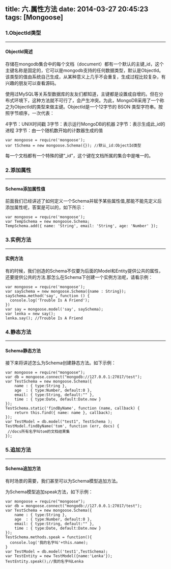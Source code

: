 title: 六.属性方法
date: 2014-03-27 20:45:23
tags: [Mongoose]
---

### 1.ObjectId类型
---
#### ObjectId简述
存储在mongodb集合中的每个文档（document）都有一个默认的主键_id，这个主键名称是固定的，它可以是mongodb支持的任何数据类型，默认是ObjectId。该类型的值由系统自己生成，从某种意义上几乎不会重复，生成过程比较复杂，有兴趣的朋友可以查看源码。

使用过MySQL等关系型数据库的友友们都知道，主键都是设置成自增的。但在分布式环境下，这种方法就不可行了，会产生冲突。为此，MongoDB采用了一个称之为ObjectId的类型来做主键。ObjectId是一个12字节的 BSON 类型字符串。按照字节顺序，一次代表：

4字节：UNIX时间戳
3字节：表示运行MongoDB的机器
2字节：表示生成此_id的进程
3字节：由一个随机数开始的计数器生成的值
```
var mongoose = require('mongoose');
var tSchema = new mongoose.Schema({}); //默认_id:ObjectId类型
```
每一个文档都有一个特殊的键“_id”，这个键在文档所属的集合中是唯一的。

### 2.添加属性
---
#### Schema添加属性值
前面我们已经讲述了如何定义一个Schema并赋予某些属性值,那能不能先定义后添加属性呢，答案是可以的，如下所示：
```
var mongoose = require('mongoose');
var TempSchema = new mongoose.Schema;
TempSchema.add({ name: 'String', email: 'String', age: 'Number' });
```
### 3.实例方法
---
#### 实例方法
有的时候，我们创造的Schema不仅要为后面的Model和Entity提供公共的属性，还要提供公共的方法.那怎么在Schema下创建一个实例方法呢，请看示例：
```
var mongoose = require('mongoose');
var saySchema = new mongoose.Schema({name : String});
saySchema.method('say', function () {
  console.log('Trouble Is A Friend');
})
var say = mongoose.model('say', saySchema);
var lenka = new say();
lenka.say(); //Trouble Is A Friend
```

### 4.静态方法
---
#### Schema静态方法
接下来将讲述怎么为Schema创建静态方法。如下示例：
```
var mongoose = require("mongoose");
var db = mongoose.connect("mongodb://127.0.0.1:27017/test"); 
var TestSchema = new mongoose.Schema({
    name : { type:String },
    age  : { type:Number, default:0 },
    email: { type:String, default:"" },
    time : { type:Date, default:Date.now }
});
TestSchema.static('findByName', function (name, callback) {
    return this.find({ name: name }, callback);
});
var TestModel = db.model("test1", TestSchema );
TestModel.findByName('tom', function (err, docs) {
 //docs所有名字叫tom的文档结果集
});
```
### 5.追加方法
---
#### Schema追加方法
有时场景的需要，我们甚至可以为Schema模型追加方法。

为Schema模型追加speak方法，如下示例：
```
var mongoose = require("mongoose");
var db = mongoose.connect("mongodb://127.0.0.1:27017/test");
var TestSchema = new mongoose.Schema({
    name : { type:String },
    age  : { type:Number, default:0 },
    email: { type:String, default:"" },
    time : { type:Date, default:Date.now }
});
TestSchema.methods.speak = function(){
  console.log('我的名字叫'+this.name);
}
var TestModel = db.model('test1',TestSchema);
var TestEntity = new TestModel({name:'Lenka'});
TestEntity.speak();//我的名字叫Lenka
```